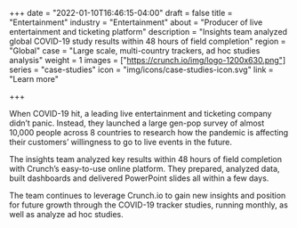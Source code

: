 +++
date = "2022-01-10T16:46:15-04:00"
draft = false
title = "Entertainment"
industry = "Entertainment"
about = "Producer of live entertainment and ticketing platform"
description = "Insights team analyzed global COVID-19 study results within 48 hours of field completion"
region = "Global"
case = "Large scale, multi-country trackers, ad hoc studies analysis"
weight = 1
images = ["https://crunch.io/img/logo-1200x630.png"]
series = "case-studies"
icon = "img/icons/case-studies-icon.svg"
link = "Learn more"

+++

When COVID-19 hit, a leading live entertainment and ticketing company didn’t panic. Instead, they launched a large gen-pop survey of almost 10,000 people across 8 countries to research how the pandemic is affecting their customers’ willingness to go to live events in the future.

<span class="highlight">The insights team analyzed <span class="font-italic">key results</span> within 48 hours of field completion with Crunch’s <span class="font-italic">easy-to-use</span> online platform.</span> They prepared, analyzed data, built dashboards and delivered PowerPoint slides all within a few days.

The team continues to leverage Crunch.io to gain new insights and position for future growth through the COVID-19 tracker studies, running monthly, as well as analyze ad hoc studies.

